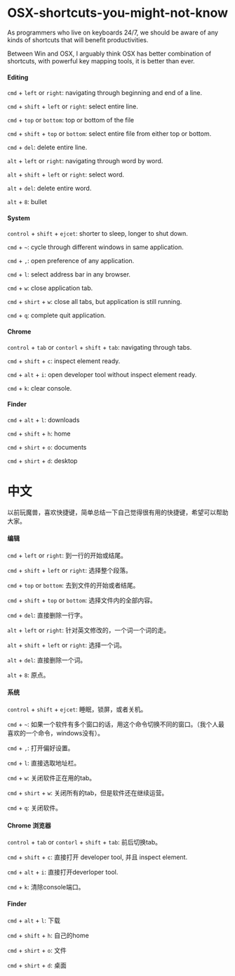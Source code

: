 # OSX-shortcuts-you-might-not-know
As programmers who live on keyboards 24/7, we should be aware of any kinds of shortcuts that will benefit productivities.

Between Win and OSX, I arguably think OSX has better combination of shortcuts, with powerful key mapping tools, it is better than ever.

#### Editing

`cmd` + `left` or `right`: navigating through beginning and end of a line.

`cmd` + `shift` + `left` or `right`: select entire line.

`cmd` + `top` or `bottom`: top or bottom of the file

`cmd` + `shift` + `top` or `bottom`: select entire file from either top or bottom.

`cmd` + `del`: delete entire line.

`alt` + `left` or `right`: navigating through word by word.

`alt` + `shift` + `left` or `right`: select word.

`alt` + `del`: delete entire word.

`alt` + `8`: bullet

#### System

`control` + `shift` + `ejcet`: shorter to sleep, longer to shut down.

`cmd` + `~`: cycle through different windows in same application.

`cmd` + `,`: open preference of any application.

`cmd` + `l`: select address bar in any browser.

`cmd` + `w`: close application tab.

`cmd` + `shirt` + `w`: close all tabs, but application is still running.

`cmd` + `q`: complete quit application.

#### Chrome

`control` + `tab` or `contorl` + `shift` + `tab`: navigating through tabs.

`cmd` + `shift` + `c`: inspect element ready.

`cmd` + `alt` + `i`: open developer tool without inspect element ready.

`cmd` + `k`: clear console.

#### Finder

`cmd` + `alt` + `l`: downloads

`cmd` + `shift` + `h`: home

`cmd` + `shirt` + `o`: documents

`cmd` + `shirt` + `d`: desktop 

# 中文

以前玩魔兽，喜欢快捷键，简单总结一下自己觉得很有用的快捷键，希望可以帮助大家。 

#### 编辑

`cmd` + `left` or `right`: 到一行的开始或结尾。

`cmd` + `shift` + `left` or `right`: 选择整个段落。

`cmd` + `top` or `bottom`: 去到文件的开始或者结尾。

`cmd` + `shift` + `top` or `bottom`: 选择文件内的全部内容。

`cmd` + `del`: 直接删除一行字。

`alt` + `left` or `right`: 针对英文修改的，一个词一个词的走。

`alt` + `shift` + `left` or `right`: 选择一个词。

`alt` + `del`: 直接删除一个词。

`alt` + `8`: 原点。

#### 系统

`control` + `shift` + `ejcet`: 睡眠，锁屏，或者关机。

`cmd` + `~`: 如果一个软件有多个窗口的话，用这个命令切换不同的窗口。（我个人最喜欢的一个命令，windows没有）。

`cmd` + `,`: 打开偏好设置。

`cmd` + `l`: 直接选取地址栏。

`cmd` + `w`: 关闭软件正在用的tab。

`cmd` + `shirt` + `w`: 关闭所有的tab，但是软件还在继续运营。

`cmd` + `q`: 关闭软件。

#### Chrome 浏览器

`control` + `tab` or `contorl` + `shift` + `tab`: 前后切换tab。

`cmd` + `shift` + `c`: 直接打开 developer tool, 并且 inspect element.

`cmd` + `alt` + `i`: 直接打开deverloper tool.

`cmd` + `k`: 清除console端口。

#### Finder

`cmd` + `alt` + `l`: 下载

`cmd` + `shift` + `h`: 自己的home

`cmd` + `shirt` + `o`: 文件

`cmd` + `shirt` + `d`: 桌面 
